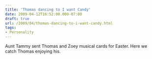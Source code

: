 ```yaml
---
title: 'Thomas dancing to I want Candy'
date: 2009-04-12T16:52:00.000-07:00
draft: true
url: /2009/04/thomas-dancing-to-i-want-candy.html
tags: 
- Personality
---
```


Aunt Tammy sent Thomas and Zoey musical cards for Easter. Here we catch Thomas enjoying his.